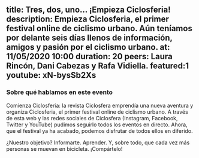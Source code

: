 title: Tres, dos, uno... ¡Empieza Ciclosferia! 
description: Empieza Ciclosferia, el primer festival online de ciclismo urbano. Aún teníamos por delante seis días llenos de información, amigos y pasión por el ciclismo urbano.
at: 11/05/2020 10:00
duration: 20
peers: Laura Rincón, Dani Cabezas y Rafa Vidiella.
featured:1
youtube: xN-bysSb2Xs
----
### Sobre qué hablamos en este evento

Comienza Ciclosferia: la revista Ciclosfera emprendía una nueva aventura y organiza Ciclosferia, el primer festival online de ciclismo urbano. A través de esta web y las redes sociales de Ciclosfera (Instagram, Facebook, Twitter y YouTube) pudimos seguirlo todos los eventos en directo. Ahora, que el festival ya ha acabado, podemos disfrutar de todos ellos en diferido.

¿Nuestro objetivo? Informarte. Aprender. Y, sobre todo, que cada vez más personas se muevan en bicicleta. ¡Compártelo!
